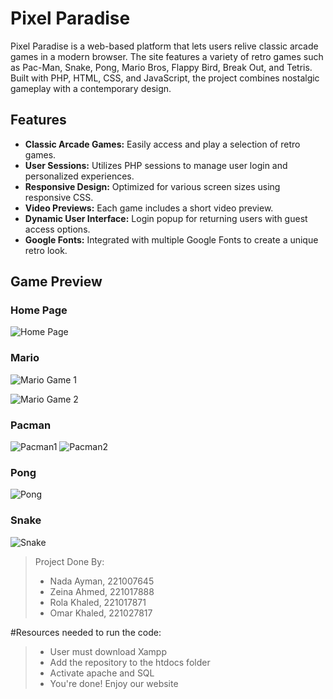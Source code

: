 # Pixel Paradise

Pixel Paradise is a web-based platform that lets users relive classic arcade games in a modern browser. The site features a variety of retro games such as Pac-Man, Snake, Pong, Mario Bros, Flappy Bird, Break Out, and Tetris. Built with PHP, HTML, CSS, and JavaScript, the project combines nostalgic gameplay with a contemporary design.

## Features

- **Classic Arcade Games:** Easily access and play a selection of retro games.
- **User Sessions:** Utilizes PHP sessions to manage user login and personalized experiences.
- **Responsive Design:** Optimized for various screen sizes using responsive CSS.
- **Video Previews:** Each game includes a short video preview.
- **Dynamic User Interface:** Login popup for returning users with guest access options.
- **Google Fonts:** Integrated with multiple Google Fonts to create a unique retro look.


## Game Preview

### Home Page
![Home Page](/readmeMedia/homepage.png)

### Mario
![Mario Game 1](/readmeMedia/mario1.png)

![Mario Game 2](/readmeMedia/mario2.png)
### Pacman
![Pacman1](/readmeMedia/pacman1.png)
![Pacman2](/readmeMedia/pacman2.png)

### Pong
![Pong](/readmeMedia/pong.png)

### Snake
![Snake](/readmeMedia/snake.png)


>Project Done By:
>- Nada Ayman, 221007645
>- Zeina Ahmed, 221017888
>- Rola Khaled, 221017871
>- Omar Khaled, 221027817


#Resources needed to run the code:
>- User must download Xampp
>- Add the repository to the htdocs folder
>- Activate apache and SQL
>- You're done! Enjoy our website 
